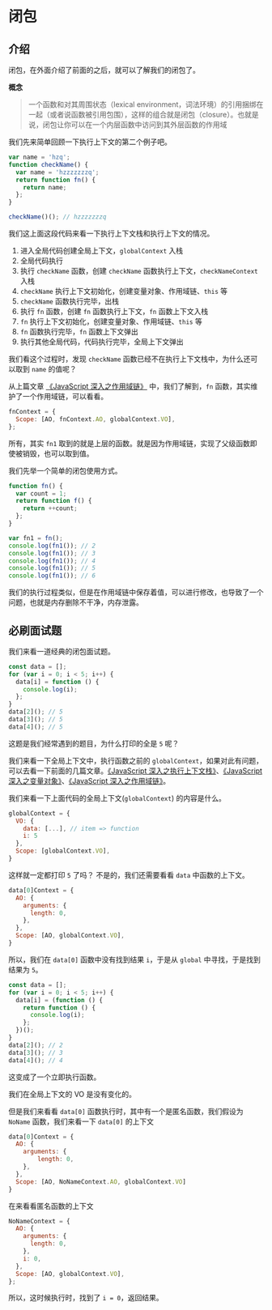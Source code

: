 # 闭包

## 介绍

闭包，在外面介绍了前面的之后，就可以了解我们的闭包了。

**概念**

> 一个函数和对其周围状态（lexical environment，词法环境）的引用捆绑在一起（或者说函数被引用包围），这样的组合就是闭包（closure）。也就是说，闭包让你可以在一个内层函数中访问到其外层函数的作用域

我们先来简单回顾一下执行上下文的第二个例子吧。

```javascript
var name = 'hzq';
function checkName() {
  var name = 'hzzzzzzzq';
  return function fn() {
    return name;
  };
}

checkName()(); // hzzzzzzzq
```

我们这上面这段代码来看一下执行上下文栈和执行上下文的情况。

1. 进入全局代码创建全局上下文，`globalContext` 入栈
2. 全局代码执行
3. 执行 `checkName` 函数，创建 `checkName` 函数执行上下文，`checkNameContext` 入栈
4. `checkName` 执行上下文初始化，创建变量对象、作用域链、`this` 等
5. `checkName` 函数执行完毕，出栈
6. 执行 `fn` 函数，创建 `fn` 函数执行上下文，`fn` 函数上下文入栈
7. `fn` 执行上下文初始化，创建变量对象、作用域链、`this` 等
8. `fn` 函数执行完毕，`fn` 函数上下文弹出
9. 执行其他全局代码，代码执行完毕，全局上下文弹出

我们看这个过程时，发现 `checkName` 函数已经不在执行上下文栈中，为什么还可以取到 `name` 的值呢？

从上篇文章 [《JavaScript 深入之作用域链》]() 中，我们了解到，`fn` 函数，其实维护了一个作用域链，可以看看。

```javascript
fnContext = {
  Scope: [AO, fnContext.AO, globalContext.VO],
};
```

所有，其实 `fn1` 取到的就是上层的函数。就是因为作用域链，实现了父级函数即使被销毁，也可以取到值。

我们先举一个简单的闭包使用方式。

```javascript
function fn() {
  var count = 1;
  return function f() {
    return ++count;
  };
}

var fn1 = fn();
console.log(fn1()); // 2
console.log(fn1()); // 3
console.log(fn1()); // 4
console.log(fn1()); // 5
console.log(fn1()); // 6
```

我们的执行过程类似，但是在作用域链中保存着值，可以进行修改，也导致了一个问题，也就是内存删除不干净，内存泄露。

## 必刷面试题

我们来看一道经典的闭包面试题。

```javascript
const data = [];
for (var i = 0; i < 5; i++) {
  data[i] = function () {
    console.log(i);
  };
}
data[2](); // 5
data[3](); // 5
data[4](); // 5
```

这题是我们经常遇到的题目，为什么打印的全是 `5` 呢？

我们来看一下全局上下文中，执行函数之前的 `globalContext`，如果对此有问题，可以去看一下前面的几篇文章。[《JavaScript 深入之执行上下文栈》]()、[《JavaScript 深入之变量对象》]()、[《JavaScript 深入之作用域链》]()。

我们来看一下上面代码的全局上下文(`globalContext`) 的内容是什么。

```javascript
globalContext = {
  VO: {
    data: [...], // item => function
    i: 5
  },
  Scope: [globalContext.VO],
}
```

这样就一定都打印 `5` 了吗？ 不是的，我们还需要看看 `data` 中函数的上下文。

```javascript
data[0]Context = {
  AO: {
    arguments: {
      length: 0,
    },
  },
  Scope: [AO, globalContext.VO],
}
```

所以，我们在 `data[0]` 函数中没有找到结果 `i`，于是从 `global` 中寻找，于是找到结果为 `5`。

```javascript
const data = [];
for (var i = 0; i < 5; i++) {
  data[i] = (function () {
    return function () {
      console.log(i);
    };
  })();
}
data[2](); // 2
data[3](); // 3
data[4](); // 4
```

这变成了一个立即执行函数。

我们在全局上下文的 VO 是没有变化的。

但是我们来看看 `data[0]` 函数执行时，其中有一个是匿名函数，我们假设为 `NoName` 函数，我们来看一下 `data[0]` 的上下文

```javascript
data[0]Context = {
  AO: {
    arguments: {
        length: 0,
    },
  },
  Scope: [AO, NoNameContext.AO, globalContext.VO]
}
```

在来看看匿名函数的上下文

```javascript
NoNameContext = {
  AO: {
    arguments: {
      length: 0,
    },
    i: 0,
  },
  Scope: [AO, globalContext.VO],
};
```

所以，这时候执行时，找到了 `i = 0`，返回结果。
